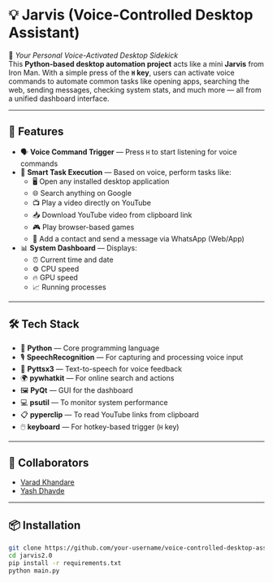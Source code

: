# 💡 Jarvis (Voice-Controlled Desktop Assistant)  
🚀 *Your Personal Voice-Activated Desktop Sidekick*  
This **Python-based desktop automation project** acts like a mini **Jarvis** from Iron Man. With a simple press of the **`H` key**, users can activate voice commands to automate common tasks like opening apps, searching the web, sending messages, checking system stats, and much more — all from a unified dashboard interface.

---

## 🔧 Features
- 🗣️ **Voice Command Trigger** — Press `H` to start listening for voice commands  
- 🧠 **Smart Task Execution** — Based on voice, perform tasks like:  
  - 🖥️ Open any installed desktop application  
  - 🌐 Search anything on Google  
  - 📺 Play a video directly on YouTube  
  - 📥 Download YouTube video from clipboard link  
  - 🎮 Play browser-based games  
  - 💬 Add a contact and send a message via WhatsApp (Web/App)  
- 📊 **System Dashboard** — Displays:  
  - ⏰ Current time and date  
  - ⚙️ CPU speed  
  - 🔥 GPU speed  
  - 📈 Running processes  

---

## 🛠️ Tech Stack
- 🐍 **Python** — Core programming language  
- 🎙️ **SpeechRecognition** — For capturing and processing voice input  
- 🧠 **Pyttsx3** — Text-to-speech for voice feedback  
- 🌍 **pywhatkit** — For online search and actions  
- 🖼️ **PyQt** — GUI for the dashboard  
- 💻 **psutil** — To monitor system performance  
- 📋 **pyperclip** — To read YouTube links from clipboard  
- 🖱️ **keyboard** — For hotkey-based trigger (`H` key)

---

## 👥 Collaborators
- [Varad Khandare](https://github.com/Varad11220)  
- [Yash Dhavde](https://github.com/YashD15)  

---

## 📦 Installation
```bash
git clone https://github.com/your-username/voice-controlled-desktop-assistant.git
cd jarvis2.0
pip install -r requirements.txt
python main.py

